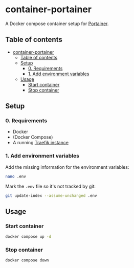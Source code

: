 # container-portainer

A Docker compose container setup for [Portainer](https://www.portainer.io/).

## Table of contents

- [container-portainer](#container-portainer)
  - [Table of contents](#table-of-contents)
  - [Setup](#setup)
    - [0. Requirements](#0-requirements)
    - [1. Add environment variables](#1-add-environment-variables)
  - [Usage](#usage)
    - [Start container](#start-container)
    - [Stop container](#stop-container)

## Setup

### 0. Requirements

- Docker
- (Docker Compose)
- A running [Traefik instance](https://github.com/jonas-merkle/container-traefik)

### 1. Add environment variables

Add the missing information for the environment variables:

```bash
nano .env
```

Mark the `.env` file so it's not tracked by git:

```bash
git update-index --assume-unchanged .env
```

## Usage

### Start container

```bash
docker compose up -d
````

### Stop container

```bash
docker compose down
```
